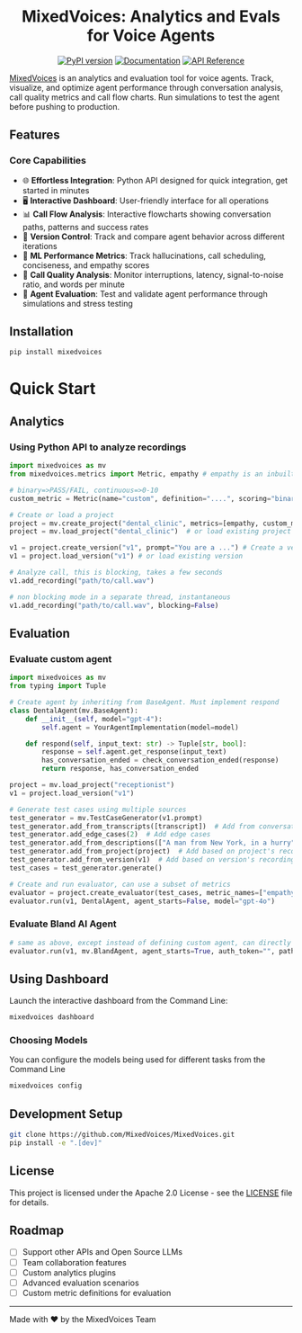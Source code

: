 <h1 align="center">MixedVoices: Analytics and Evals for Voice Agents</h1>
<p align="center">
<a href="https://pypi.org/project/mixedvoices/"><img src="https://img.shields.io/badge/pypi%20package-1.0.0-brightgreen" alt="PyPI version"></a>
<a href="https://mixedvoices.gitbook.io/docs"><img src="https://img.shields.io/badge/📚%20docs-GitBook-blue" alt="Documentation"></a>
<a href="https://mixedvoices.readthedocs.io/"><img src="https://img.shields.io/badge/🔍%20API-Reference-lightblue" alt="API Reference"></a>
</p>

[MixedVoices](https://www.mixedvoices.xyz) is an analytics and evaluation tool for voice agents. Track, visualize, and optimize agent performance through conversation analysis, call quality metrics and call flow charts. Run simulations to test the agent before pushing to production.

## Features

### Core Capabilities
- 🌐 **Effortless Integration**: Python API designed for quick integration, get started in minutes
- 🖥️ **Interactive Dashboard**: User-friendly interface for all operations
- 📊 **Call Flow Analysis**: Interactive flowcharts showing conversation paths, patterns and success rates
- 🔄 **Version Control**: Track and compare agent behavior across different iterations
- 🎯 **ML Performance Metrics**: Track hallucinations, call scheduling, conciseness, and empathy scores
- 📱 **Call Quality Analysis**: Monitor interruptions, latency, signal-to-noise ratio, and words per minute
- 🧪 **Agent Evaluation**: Test and validate agent performance through simulations and stress testing

## Installation

```bash
pip install mixedvoices
```

# Quick Start

## Analytics
### Using Python API to analyze recordings
```python
import mixedvoices as mv
from mixedvoices.metrics import Metric, empathy # empathy is an inbuilt metric

# binary=>PASS/FAIL, continuous=>0-10
custom_metric = Metric(name="custom", definition="....", scoring="binary") 

# Create or load a project
project = mv.create_project("dental_clinic", metrics=[empathy, custom_metric])
project = mv.load_project("dental_clinic")  # or load existing project

v1 = project.create_version("v1", prompt="You are a ...") # Create a version
v1 = project.load_version("v1") # or load existing version

# Analyze call, this is blocking, takes a few seconds
v1.add_recording("path/to/call.wav")

# non blocking mode in a separate thread, instantaneous
v1.add_recording("path/to/call.wav", blocking=False)

```

## Evaluation
### Evaluate custom agent
```python
import mixedvoices as mv
from typing import Tuple

# Create agent by inheriting from BaseAgent. Must implement respond
class DentalAgent(mv.BaseAgent):
    def __init__(self, model="gpt-4"):
        self.agent = YourAgentImplementation(model=model)

    def respond(self, input_text: str) -> Tuple[str, bool]:
        response = self.agent.get_response(input_text)
        has_conversation_ended = check_conversation_ended(response)
        return response, has_conversation_ended

project = mv.load_project("receptionist")
v1 = project.load_version("v1")

# Generate test cases using multiple sources
test_generator = mv.TestCaseGenerator(v1.prompt)
test_generator.add_from_transcripts([transcript])  # Add from conversation transcripts
test_generator.add_edge_cases(2)  # Add edge cases
test_generator.add_from_descriptions(["A man from New York, in a hurry"]) # Add from descriptions
test_generator.add_from_project(project)  # Add based on project's recordings
test_generator.add_from_version(v1)  # Add based on version's recordings
test_cases = test_generator.generate()

# Create and run evaluator, can use a subset of metrics
evaluator = project.create_evaluator(test_cases, metric_names=["empathy"])
evaluator.run(v1, DentalAgent, agent_starts=False, model="gpt-4o")
```

### Evaluate Bland AI Agent
```python
# same as above, except instead of defining custom agent, can directly use mv.BlandAgent
evaluator.run(v1, mv.BlandAgent, agent_starts=True, auth_token="", pathway_id="", start_node_id="") 
```

## Using Dashboard
Launch the interactive dashboard from the Command Line:
```bash
mixedvoices dashboard
```

### Choosing Models
You can configure the models being used for different tasks from the Command Line
```bash
mixedvoices config
```

## Development Setup
```bash
git clone https://github.com/MixedVoices/MixedVoices.git
pip install -e ".[dev]"
```

## License

This project is licensed under the Apache 2.0 License - see the [LICENSE](LICENSE) file for details.

## Roadmap
- [ ] Support other APIs and Open Source LLMs
- [ ] Team collaboration features
- [ ] Custom analytics plugins
- [ ] Advanced evaluation scenarios
- [ ] Custom metric definitions for evaluation

---
Made with ❤️ by the MixedVoices Team

